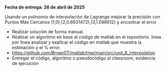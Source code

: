 **Fecha de entrega: 26 de abril de 2025**

Usando un polinomio de interpolación de Lagrange mejorar la
precisión con Puntos Más Cercanos (1,0),(2,0.6931472),(3,1.098612) y
encontrar el error
- Realizar solución de forma manual.
- Realizar un algoritmo en base al código de matlab en el repositorio. linea por
linea analizar y explicar el código en matlab que muestra la estimación y el % error. 
- https://github.com/BryanGT/matlab/tree/main/src/unit_8_interpolation
- Entregar el código, algoritmo o pseudocódigo al classroom, evidencia de ejecución
